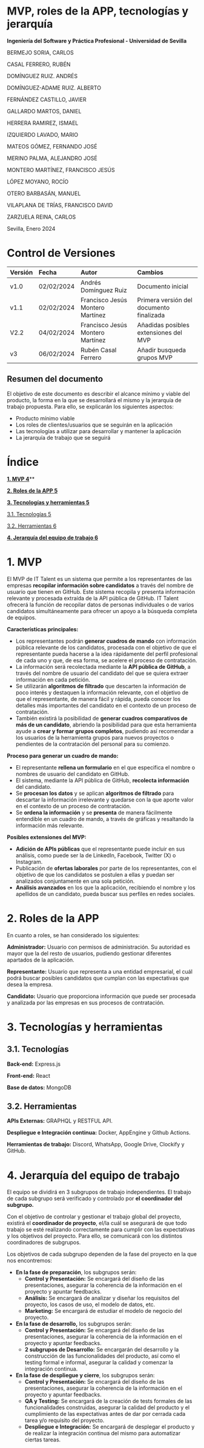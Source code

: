 ﻿# MVP, roles de la APP, tecnologías y jerarquía

<a name="_30j0zll"></a>**Ingeniería del Software y Práctica Profesional - Universidad de Sevilla**

BERMEJO SORIA, CARLOS

CASAL FERRERO, RUBÉN

DOMÍNGUEZ RUIZ. ANDRÉS

DOMÍNGUEZ-ADAME RUIZ. ALBERTO

FERNÁNDEZ CASTILLO, JAVIER

GALLARDO MARTOS, DANIEL

HERRERA RAMIREZ, ISMAEL

IZQUIERDO LAVADO, MARIO

MATEOS GÓMEZ, FERNANDO JOSÉ

MERINO PALMA, ALEJANDRO JOSÉ

MONTERO MARTÍNEZ, FRANCISCO JESÚS

LÓPEZ MOYANO, ROCÍO

OTERO BARBASÁN, MANUEL

VILAPLANA DE TRÍAS, FRANCISCO DAVID

ZARZUELA REINA, CARLOS

Sevilla, Enero 2024 
# <a name="_2et92p0"></a>Control de Versiones


|**Versión**|**Fecha**|**Autor**|**Cambios**|
| :- | :- | :- | :- |
|v1.0|02/02/2024|Andrés Domínguez Ruiz|Documento inicial|
|v1.1|02/02/2024|Francisco Jesús Montero Martínez|Primera versión del documento finalizada|
|V2.2|04/02/2024|Francisco Jesús Montero Martínez|Añadidas posibles extensiones del MVP|
|v3|06/02/2024|Rubén Casal Ferrero|Añadir busqueda grupos MVP|

## <a name="_tyjcwt"></a>**Resumen del documento**
<a name="_3dy6vkm"></a>El objetivo de este documento es describir el alcance mínimo y viable del producto, la forma en la que se desarrollará el mismo y la jerarquía de trabajo propuesta. Para ello, se explicarán los siguientes aspectos:

- Producto mínimo viable
- Los roles de clientes/usuarios que se seguirán en la aplicación
- Las tecnologías a utilizar para desarrollar y mantener la aplicación
- La jerarquía de trabajo que se seguirá


# <a name="_1t3h5sf"></a>
# <a name="_17dp8vu"></a>Índice

[**1. MVP	4**](#_3rdcrjn)**

[**2. Roles de la APP	5**](#_saz0mv2rf1vg)

[**3. Tecnologías y herramientas	5**](#_1qoe16el5sh2)

[3.1. Tecnologías	5](#_qnn1s9au8be6)

[3.2. Herramientas	6](#_699i8yr18zjz)

[**4. Jerarquía del equipo de trabajo	6**](#_xtr7b6ykbc7r)




# <a name="_3rdcrjn"></a>1. MVP 

El MVP de IT Talent es un sistema que permite a los representantes de las empresas **recopilar información sobre candidatos** a través del nombre de usuario que tienen en GitHub. Este sistema recopila y presenta información relevante y procesada extraída de la API pública de GitHub. IT Talent ofrecerá la función de recopilar datos de personas individuales o de varios candidatos simultáneamente para ofrecer un apoyo a la búsqueda completa de equipos.

**Características principales:**

- Los representantes podrán **generar cuadros de mando** con información pública relevante de los candidatos, procesada con el objetivo de que el representante pueda hacerse a la idea rápidamente del perfil profesional de cada uno y que, de esa forma, se acelere el proceso de contratación.
- La información será recolectada mediante la **API pública de GitHub**, a través del nombre de usuario del candidato del que se quiera extraer información en cada petición.
- Se utilizarán **algoritmos de filtrado** que descarten la información de poco interés y destaquen la información relevante, con el objetivo de que el representante, de manera fácil y rápida, pueda conocer los detalles más importantes del candidato en el contexto de un proceso de contratación.
- También existirá la posibilidad de **generar cuadros comparativos de más de un candidato**, abriendo la posibilidad para que esta herramienta ayude a **crear y formar grupos completos**,  pudiendo así recomendar a los usuarios de la herramienta grupos para nuevos proyectos o pendientes de la contratación del personal para su comienzo.

**Proceso para generar un cuadro de mando:**

- El representante **rellena un formulario** en el que especifica el nombre o nombres de usuario del candidato en GitHub.
- El sistema, mediante la API pública de GitHub, **recolecta información** del candidato.
- Se **procesan los datos** y se aplican **algoritmos de filtrado** para descartar la información irrelevante y quedarse con la que aporte valor en el contexto de un proceso de contratación.
- Se **ordena la información** y se **presenta** de manera fácilmente entendible en un cuadro de mando, a través de gráficas y resaltando la información más relevante.

**Posibles extensiones del MVP:**

- **Adición de APIs públicas** que el representante puede incluir en sus análisis, como puede ser la de LinkedIn, Facebook, Twitter (X) o Instagram.
- Publicación de **ofertas laborales** por parte de los representantes, con el objetivo de que los candidatos se postulen a ellas y puedan ser analizados conjuntamente en una sola petición.
- **Análisis avanzados** en los que la aplicación, recibiendo el nombre y los apellidos de un candidato, pueda buscar sus perfiles en redes sociales.

# <a name="_saz0mv2rf1vg"></a>2. Roles de la APP 
En cuanto a roles, se han considerado los siguientes:

**Administrador:** Usuario con permisos de administración. Su autoridad es mayor que la del resto de usuarios, pudiendo gestionar diferentes apartados de la aplicación.

**Representante:** Usuario que representa a una entidad empresarial, el cuál podrá buscar posibles candidatos que cumplan con las expectativas que desea la empresa.  

**Candidato:** Usuario que proporciona información que puede ser procesada y analizada por las empresas en sus procesos de contratación.

# <a name="_1qoe16el5sh2"></a>3. Tecnologías y herramientas
## <a name="_qnn1s9au8be6"></a>3.1. Tecnologías
**Back-end:** Express.js

**Front-end:** React

**Base de datos:** MongoDB
## <a name="_ieceqmgh7tyw"></a>
## <a name="_699i8yr18zjz"></a>3.2. Herramientas
**APIs Externas:** GRAPHQL y RESTFUL API.

**Despliegue e Integración continua:** Docker, AppEngine y Github Actions.

**Herramientas de trabajo:** Discord, WhatsApp, Google Drive, Clockify y GitHub.

# <a name="_xtr7b6ykbc7r"></a>4. Jerarquía del equipo de trabajo


El equipo se dividirá en 3 subgrupos de trabajo independientes. El trabajo de cada subgrupo será verificado y controlado por **el coordinador del subgrupo.**

Con el objetivo de controlar y gestionar el trabajo global del proyecto, existirá el **coordinador de proyecto**, el/la cuál se asegurará de que todo trabajo se esté realizando correctamente para cumplir con las expectativas y los objetivos del proyecto. Para ello, se comunicará con los distintos coordinadores de subgrupos.

Los objetivos de cada subgrupo dependen de la fase del proyecto en la que nos encontremos:

- **En la fase de preparación**, los subgrupos serán:
  - **Control y Presentación:** Se encargará del diseño de las presentaciones, asegurar la coherencia de la información en el proyecto y apuntar feedbacks.
  - **Análisis:** Se encargará de analizar y diseñar los requisitos del proyecto, los casos de uso, el modelo de datos, etc.
  - **Marketing:** Se encargará de estudiar el modelo de negocio del proyecto.
- **En la fase de desarrollo,** los subgrupos serán:
  - **Control y Presentación:** Se encargará del diseño de las presentaciones, asegurar la coherencia de la información en el proyecto y apuntar feedbacks.
  - **2 subgrupos de Desarrollo:** Se encargarán del desarrollo y la construcción de las funcionalidades del producto, así como el testing formal e informal, asegurar la calidad y comenzar la integración continua.
- **En la fase de despliegue y cierre**, los subgrupos serán:
  - **Control y Presentación:** Se encargará del diseño de las presentaciones, asegurar la coherencia de la información en el proyecto y apuntar feedbacks.
  - **QA y Testing:** Se encargará de la creación de tests formales de las funcionalidades construidas, asegurar la calidad del producto y el cumplimiento de las expectativas antes de dar por cerrada cada tarea y/o requisito del proyecto.
  - **Despliegue e Integración:** Se encargará de desplegar el producto y de realizar la integración continua del mismo para automatizar ciertas tareas.


